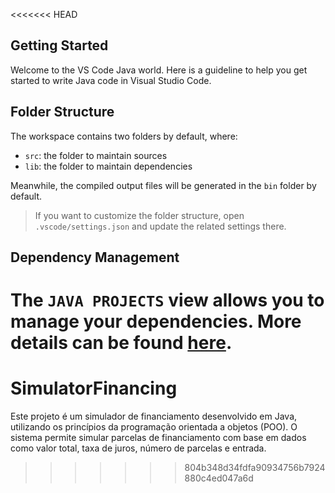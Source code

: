<<<<<<< HEAD
## Getting Started

Welcome to the VS Code Java world. Here is a guideline to help you get started to write Java code in Visual Studio Code.

## Folder Structure

The workspace contains two folders by default, where:

- `src`: the folder to maintain sources
- `lib`: the folder to maintain dependencies

Meanwhile, the compiled output files will be generated in the `bin` folder by default.

> If you want to customize the folder structure, open `.vscode/settings.json` and update the related settings there.

## Dependency Management

The `JAVA PROJECTS` view allows you to manage your dependencies. More details can be found [here](https://github.com/microsoft/vscode-java-dependency#manage-dependencies).
=======
# SimulatorFinancing
Este projeto é um simulador de financiamento desenvolvido em Java, utilizando os princípios da programação orientada a objetos (POO). O sistema permite simular parcelas de financiamento com base em dados como valor total, taxa de juros, número de parcelas e entrada.
>>>>>>> 804b348d34fdfa90934756b7924880c4ed047a6d
